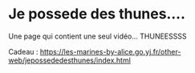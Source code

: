 # Je possede des thunes....

Une page qui contient une seul vidéo... THUNEESSSS

Cadeau : https://les-marines-by-alice.go.yj.fr/other-web/jepossededesthunes/index.html

